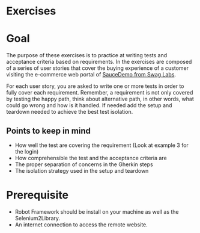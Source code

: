 # Exercises

# Goal

The purpose of these exercises is to practice at writing tests and acceptance criteria based on requirements. In the exercises are composed of a series of user stories that cover the buying experience of a customer visiting the e-commerce web portal of [SauceDemo from Swag Labs](https://www.saucedemo.com/). 

For each user story, you are asked to write one or more tests in order to fully cover each requirement. Remember, a requirement is not only covered by testing the happy path, think about alternative path, in other words, what could go wrong and how is it handled. If needed add the setup and teardown needed to achieve the best test isolation.

## Points to keep in mind

* How well the test are covering the requirement (Look at example 3 for the login)
* How comprehensible the test and the acceptance criteria are
* The proper separation of concerns in the Gherkin steps
* The isolation strategy used in the setup and teardown

# Prerequisite

* Robot Framework should be install on your machine as well as the Selenium2Library.
* An internet connection to access the remote website.

